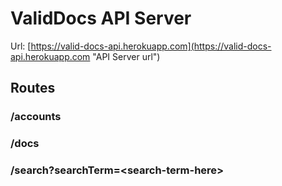 # ValidDocs API Server

Url: [https://valid-docs-api.herokuapp.com](https://valid-docs-api.herokuapp.com "API Server url")

## Routes

### /accounts
### /docs
### /search?searchTerm=\<search-term-here\>
